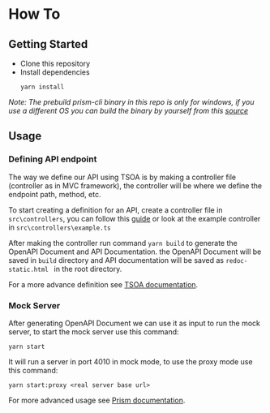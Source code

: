 # How To

## Getting Started
- Clone this repository
- Install dependencies
    ```
    yarn install
    ```
*Note: The prebuild prism-cli binary in this repo is only for windows, if you use a different OS you can build the binary by yourself from this [source](https://github.com/nursanamar/prism/tree/fix-build)*

## Usage

### Defining API endpoint

The way we define our API using TSOA is by making a controller file (controller as in MVC framework), the controller will be where we define the endpoint path, method, etc. 

To start creating a definition for an API, create a controller file in `src\controllers`,  you can follow this [guide](https://tsoa-community.github.io/docs/getting-started.html#defining-our-first-model) or look at the example controller in `src\controllers\example.ts`

After making the controller run command `yarn build` to generate the OpenAPI Document and API Documentation. the OpenAPI Document will be saved in `build` directory and API documentation will be saved as `redoc-static.html ` in the root directory.

For a more advance definition see [TSOA documentation](https://tsoa-community.github.io/docs/introduction.html).

### Mock Server
After generating OpenAPI Document we can use it as input to run the mock server, to start the mock server use this command:
```
yarn start
```
It will run a server in port 4010 in mock mode, to use the proxy mode use this command:
```
yarn start:proxy <real server base url>
```

For more advanced usage see [Prism documentation](https://docs.stoplight.io/docs/prism).

